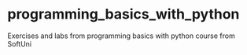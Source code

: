 # programming_basics_with_python
 Exercises and labs from programming basics with python course from SoftUni
